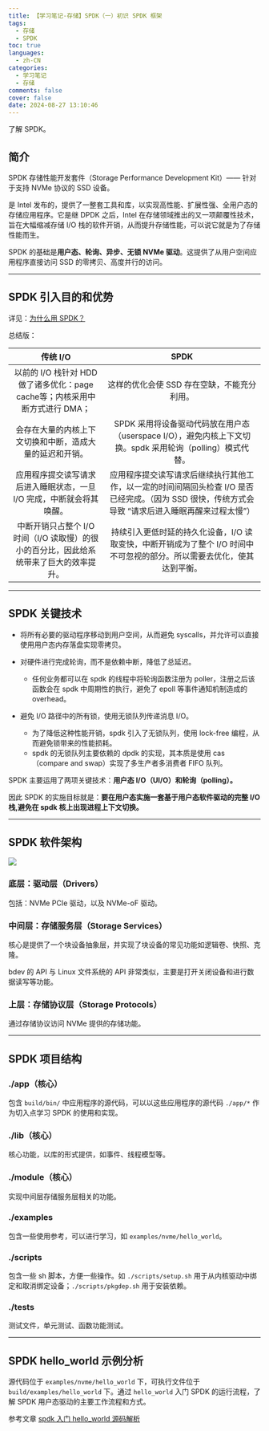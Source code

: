 ```yaml
---
title: 【学习笔记-存储】SPDK（一）初识 SPDK 框架
tags:
  - 存储
  - SPDK
toc: true
languages:
  - zh-CN
categories:
  - 学习笔记
  - 存储
comments: false
cover: false
date: 2024-08-27 13:10:46
---
```


了解 SPDK。

<!-- more -->

## 简介

SPDK 存储性能开发套件（Storage Performance Development Kit）—— 针对于支持 NVMe 协议的 SSD 设备。

是 Intel 发布的，提供了一整套工具和库，以实现高性能、扩展性强、全用户态的存储应用程序。它是继 DPDK 之后，Intel 在存储领域推出的又一项颠覆性技术，旨在大幅缩减存储 I/O 栈的软件开销，从而提升存储性能，可以说它就是为了存储性能而生。

SPDK 的基础是**用户态、轮询、异步、无锁 NVMe 驱动**。这提供了从用户空间应用程序直接访问 SSD 的零拷贝、高度并行的访问。

---

## SPDK 引入目的和优势

详见：[为什么用 SPDK？](https://www.cnblogs.com/bandaoyu/p/16752023.html)

总结版：

| 传统 I/O | SPDK |
| :--: | :--: |
| 以前的 I/O 栈针对 HDD 做了诸多优化：page cache等；内核采用中断方式进行 DMA；| 这样的优化会使 SSD 存在空缺，不能充分利用。|
| 会存在大量的内核上下文切换和中断，造成大量的延迟和开销。| SPDK 采用将设备驱动代码放在用户态（userspace I/O），避免内核上下文切换。spdk 采用轮询（polling）模式代替。|
| 应用程序提交读写请求后进入睡眠状态，一旦 I/O 完成，中断就会将其唤醒。| 应用程序提交读写请求后继续执行其他工作，以一定的时间间隔回头检查 I/O 是否已经完成。（因为 SSD 很快，传统方式会导致 “请求后进入睡眠再醒来过程太慢”）|
| 中断开销只占整个 I/O 时间（I/O 读取慢）的很小的百分比，因此给系统带来了巨大的效率提升。| 持续引入更低时延的持久化设备，I/O 读取变快，中断开销成为了整个 I/O 时间中不可忽视的部分。所以需要去优化，使其达到平衡。|

---

## SPDK 关键技术

* 将所有必要的驱动程序移动到用户空间，从而避免 syscalls，并允许可以直接使用用户态内存落盘实现零拷贝。

* 对硬件进行完成轮询，而不是依赖中断，降低了总延迟。
    * 任何业务都可以在 spdk 的线程中将轮询函数注册为 poller，注册之后该函数会在 spdk 中周期性的执行，避免了 epoll 等事件通知机制造成的 overhead。

* 避免 I/O 路径中的所有锁，使用无锁队列传递消息 I/O。
    * 为了降低这种性能开销，spdk 引入了无锁队列，使用 lock-free 编程，从而避免锁带来的性能损耗。
    * spdk 的无锁队列主要依赖的 dpdk 的实现，其本质是使用 cas（compare and swap）实现了多生产者多消费者 FIFO 队列。

SPDK 主要运用了两项关键技术：**用户态 I/O（UI/O）和轮询（polling）。**

因此 SPDK 的实施目标就是：**要在用户态实施一套基于用户态软件驱动的完整 I/O 栈,避免在 spdk 核上出现进程上下文切换。**

---

## SPDK 软件架构

![](https://cdn.jsdelivr.net/gh/CS0522/CSBlog/source/_posts/n-spdk-01/spdk-architecture.png)

### 底层：驱动层（Drivers）

包括：NVMe PCIe 驱动，以及 NVMe-oF 驱动。

### 中间层：存储服务层（Storage Services）

核心是提供了一个块设备抽象层，并实现了块设备的常见功能如逻辑卷、快照、克隆。

bdev 的 API 与 Linux 文件系统的 API 非常类似，主要是打开关闭设备和进行数据读写等功能。

### 上层：存储协议层（Storage Protocols）

通过存储协议访问 NVMe 提供的存储功能。

---

## SPDK 项目结构

### ./app（核心）

包含 `build/bin/` 中应用程序的源代码，可以以这些应用程序的源代码 `./app/*` 作为切入点学习 SPDK 的使用和实现。

### ./lib（核心）

核心功能，以库的形式提供，如事件、线程模型等。

### ./module（核心）

实现中间层存储服务层相关的功能。

### ./examples

包含一些使用参考，可以进行学习，如 `examples/nvme/hello_world`。

### ./scripts

包含一些 sh 脚本，方便一些操作。如 `./scripts/setup.sh` 用于从内核驱动中绑定和取消绑定设备；`./scripts/pkgdep.sh` 用于安装依赖。

### ./tests

测试文件，单元测试、函数功能测试。

---

## SPDK hello_world 示例分析

源代码位于 `examples/nvme/hello_world` 下，可执行文件位于 `build/examples/hello_world` 下。通过 `hello_world` 入门 SPDK 的运行流程，了解 SPDK 用户态驱动的主要工作流程和方式。

参考文章 [spdk 入门 hello_world 源码解析](https://blog.csdn.net/wade1010/article/details/128782710)